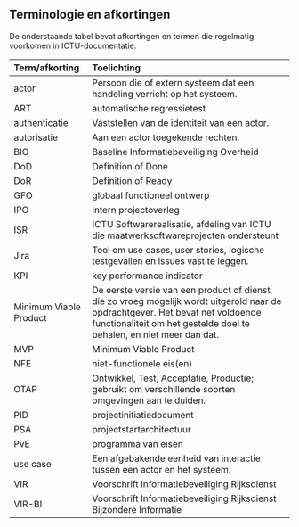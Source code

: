 ## Terminologie en afkortingen

De onderstaande tabel bevat afkortingen en termen die regelmatig voorkomen in ICTU-documentatie.

| Term/afkorting | Toelichting |
|:---------------|:------------|
| actor | Persoon die of extern systeem dat een handeling verricht op het systeem. |
| ART | automatische regressietest |
| authenticatie | Vaststellen van de identiteit van een actor. |
| autorisatie | Aan een actor toegekende rechten. |
| BIO | Baseline Informatiebeveiliging Overheid |
| DoD | Definition of Done |
| DoR | Definition of Ready |
| GFO | globaal functioneel ontwerp |
| IPO | intern projectoverleg |
| ISR | ICTU Softwarerealisatie, afdeling van ICTU die maatwerksoftwareprojecten ondersteunt |
| Jira | Tool om use cases, user stories, logische testgevallen en issues vast te leggen. |
| KPI | key performance indicator |
| Minimum Viable Product | De eerste versie van een product of dienst, die zo vroeg mogelijk wordt uitgerold naar de opdrachtgever. Het bevat net voldoende functionaliteit om het gestelde doel te behalen, en niet meer dan dat. |
| MVP | Minimum Viable Product |
| NFE | niet-functionele eis(en) |
| OTAP | Ontwikkel, Test, Acceptatie, Productie; gebruikt om verschillende soorten omgevingen aan te duiden. |
| PID | projectinitiatiedocument |
| PSA | projectstartarchitectuur |
| PvE | programma van eisen |
| use case | Een afgebakende eenheid van interactie tussen een actor en het systeem. |
| VIR | Voorschrift Informatiebeveiliging Rijksdienst |
| VIR-BI | Voorschrift Informatiebeveiliging Rijksdienst Bijzondere Informatie
